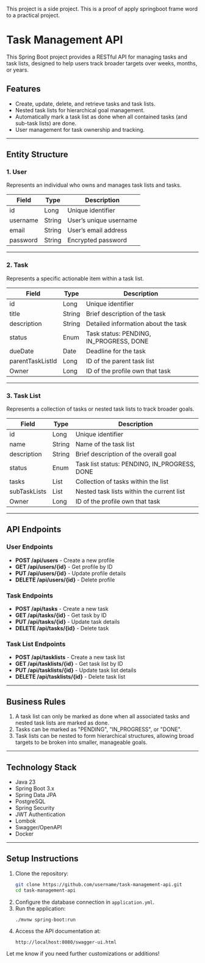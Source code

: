 This project is a side project. This is a proof of apply springboot frame
word to a practical project.

# Task Management API

This Spring Boot project provides a RESTful API for managing tasks and task lists, designed to help users track broader targets over weeks, months, or years.

## Features
- Create, update, delete, and retrieve tasks and task lists.
- Nested task lists for hierarchical goal management.
- Automatically mark a task list as done when all contained tasks (and sub-task lists) are done.
- User management for task ownership and tracking.

---

## Entity Structure

### 1. User
Represents an individual who owns and manages task lists and tasks.

| Field       | Type    | Description                |
|------------|---------|----------------------------|
| id         | Long    | Unique identifier           |
| username   | String  | User’s unique username       |
| email      | String  | User’s email address         |
| password   | String  | Encrypted password           |

---

### 2. Task
Represents a specific actionable item within a task list.

| Field       | Type    | Description                          |
|------------|---------|--------------------------------------|
| id         | Long    | Unique identifier                     |
| title      | String  | Brief description of the task          |
| description| String  | Detailed information about the task    |
| status     | Enum    | Task status: PENDING, IN_PROGRESS, DONE|
| dueDate    | Date    | Deadline for the task                  |
| parentTaskListId | Long | ID of the parent task list           |
| Owner      | Long | ID of the profile own that task              |

---

### 3. Task List
Represents a collection of tasks or nested task lists to track broader goals.

| Field       | Type    | Description                                      |
|------------|---------|--------------------------------------------------|
| id         | Long    | Unique identifier                                 |
| name       | String  | Name of the task list                             |
| description| String  | Brief description of the overall goal             |
| status     | Enum    | Task list status: PENDING, IN_PROGRESS, DONE       |
| tasks      | List<Task> | Collection of tasks within the list             |
| subTaskLists | List<TaskList> | Nested task lists within the current list |
| Owner      | Long | ID of the profile own that task              |

---

## API Endpoints

### User Endpoints
- **POST /api/users** - Create a new profile
- **GET /api/users/{id}** - Get profile by ID
- **PUT /api/users/{id}** - Update profile details
- **DELETE /api/users/{id}** - Delete profile

### Task Endpoints
- **POST /api/tasks** - Create a new task
- **GET /api/tasks/{id}** - Get task by ID
- **PUT /api/tasks/{id}** - Update task details
- **DELETE /api/tasks/{id}** - Delete task

### Task List Endpoints
- **POST /api/tasklists** - Create a new task list
- **GET /api/tasklists/{id}** - Get task list by ID
- **PUT /api/tasklists/{id}** - Update task list details
- **DELETE /api/tasklists/{id}** - Delete task list

---

## Business Rules
1. A task list can only be marked as done when all associated tasks and nested task lists are marked as done.
2. Tasks can be marked as "PENDING", "IN_PROGRESS", or "DONE".
3. Task lists can be nested to form hierarchical structures, allowing broad targets to be broken into smaller, manageable goals.

---

## Technology Stack
- Java 23
- Spring Boot 3.x
- Spring Data JPA
- PostgreSQL
- Spring Security
- JWT Authentication
- Lombok
- Swagger/OpenAPI
- Docker

---

## Setup Instructions
1. Clone the repository:
   ```bash
   git clone https://github.com/username/task-management-api.git
   cd task-management-api
   ```
2. Configure the database connection in `application.yml`.
3. Run the application:
   ```bash
   ./mvnw spring-boot:run
   ```
4. Access the API documentation at:
   ```
   http://localhost:8080/swagger-ui.html
   ```

Let me know if you need further customizations or additions!

